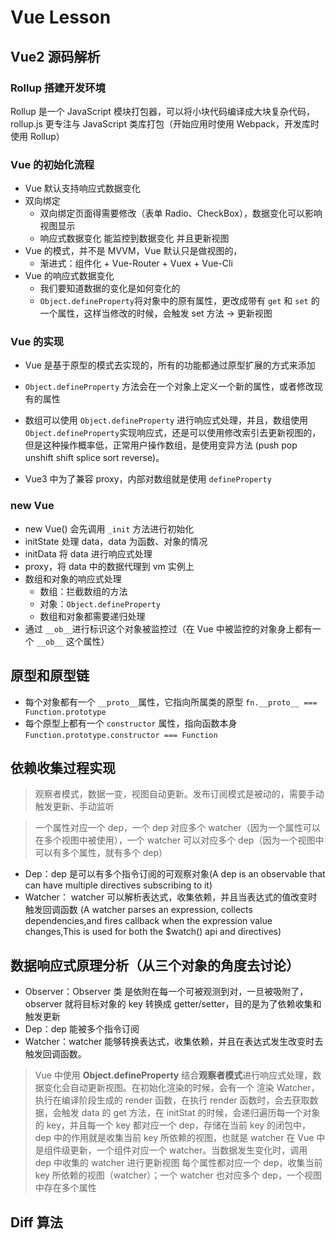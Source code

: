 # Vue Lesson

## Vue2 源码解析

### Rollup 搭建开发环境

Rollup 是一个 JavaScript 模块打包器，可以将小块代码编译成大块复杂代码，rollup.js 更专注与 JavaScript 类库打包（开始应用时使用 Webpack，开发库时使用 Rollup）

### Vue 的初始化流程

- Vue 默认支持响应式数据变化
- 双向绑定
  - 双向绑定页面得需要修改（表单 Radio、CheckBox），数据变化可以影响视图显示
  - 响应式数据变化 能监控到数据变化 并且更新视图
- Vue 的模式，并不是 MVVM，Vue 默认只是做视图的，
  - 渐进式：组件化 + Vue-Router + Vuex + Vue-Cli
- Vue 的响应式数据变化
  - 我们要知道数据的变化是如何变化的
  - `Object.defineProperty`将对象中的原有属性，更改成带有 `get` 和 `set` 的一个属性，这样当修改的时候，会触发 set 方法 -> 更新视图

### Vue 的实现

- Vue 是基于原型的模式去实现的，所有的功能都通过原型扩展的方式来添加

- `Object.defineProperty` 方法会在一个对象上定义一个新的属性，或者修改现有的属性

- 数组可以使用 `Object.defineProperty` 进行响应式处理，并且，数组使用`Object.defineProperty`实现响应式，还是可以使用修改索引去更新视图的，但是这种操作概率低，正常用户操作数组，是使用变异方法 (push pop unshift shift splice sort reverse)。

- Vue3 中为了兼容 proxy，内部对数组就是使用 `defineProperty`

### new Vue

- new Vue() 会先调用 `_init` 方法进行初始化
- initState 处理 data，data 为函数、对象的情况
- initData 将 data 进行响应式处理
- proxy，将 data 中的数据代理到 vm 实例上
- 数组和对象的响应式处理
  - 数组：拦截数组的方法
  - 对象：`Object.defineProperty`
  - 数组和对象都需要递归处理
- 通过 `__ob__`进行标识这个对象被监控过（在 Vue 中被监控的对象身上都有一个 `__ob__` 这个属性）

## 原型和原型链

- 每个对象都有一个 `__proto__`属性，它指向所属类的原型 `fn.__proto__ === Function.prototype`
- 每个原型上都有一个 `constructor` 属性，指向函数本身 `Function.prototype.constructor === Function`

## 依赖收集过程实现

> 观察者模式，数据一变，视图自动更新。发布订阅模式是被动的，需要手动触发更新、手动监听

> 一个属性对应一个 dep，一个 dep 对应多个 watcher（因为一个属性可以在多个视图中被使用），一个 watcher 可以对应多个 dep（因为一个视图中可以有多个属性，就有多个 dep）

- Dep：dep 是可以有多个指令订阅的可观察对象(A dep is an observable that can have multiple directives subscribing to it)
- Watcher： watcher 可以解析表达式，收集依赖，并且当表达式的值改变时触发回调函数 (A watcher parses an expression, collects dependencies,and fires callback when the expression value changes,This is used for both the $watch() api and directives)

## 数据响应式原理分析（从三个对象的角度去讨论）

- Observer：Observer 类 是依附在每一个可被观测到对，一旦被吸附了，observer 就将目标对象的 key 转换成 getter/setter，目的是为了依赖收集和触发更新
- Dep：dep 能被多个指令订阅
- Watcher：watcher 能够转换表达式，收集依赖，并且在表达式发生改变时去触发回调函数。

> Vue 中使用 **Object.defineProperty** 结合**观察者模式**进行响应式处理，数据变化会自动更新视图。在初始化渲染的时候，会有一个 渲染 Watcher，执行在编译阶段生成的 render 函数，在执行 render 函数时，会去获取数据，会触发 data 的 get 方法，在 initStat 的时候，会递归遍历每一个对象的 key，并且每一个 key 都对应一个 dep，存储在当前 key 的闭包中，dep 中的作用就是收集当前 key 所依赖的视图，也就是 watcher
> 在 Vue 中是组件级更新，一个组件对应一个 watcher。当数据发生变化时，调用 dep 中收集的 watcher 进行更新视图
> 每个属性都对应一个 dep，收集当前 key 所依赖的视图（watcher）；一个 watcher 也对应多个 dep，一个视图中存在多个属性

## Diff 算法
